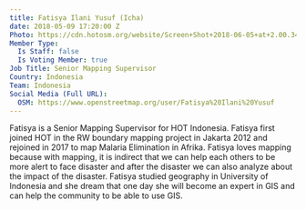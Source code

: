 ```yaml
---
title: Fatisya Ilani Yusuf (Icha)
date: 2018-05-09 17:20:00 Z
Photo: https://cdn.hotosm.org/website/Screen+Shot+2018-06-05+at+2.00.34+PM.png
Member Type:
  Is Staff: false
  Is Voting Member: true
Job Title: Senior Mapping Supervisor
Country: Indonesia
Team: Indonesia
Social Media (Full URL):
  OSM: https://www.openstreetmap.org/user/Fatisya%20Ilani%20Yusuf
---
```


Fatisya is a Senior Mapping Supervisor for HOT Indonesia. Fatisya first joined HOT in the RW boundary mapping project in Jakarta 2012 and rejoined in 2017 to map Malaria Elimination in Afrika. Fatisya loves mapping because with mapping, it is indirect that we can help each others to be more alert to face disaster and after the disaster we can also analyze about the impact of the disaster. Fatisya studied geography in University of Indonesia and she dream that one day she will become an expert in GIS and can help the community to be able to use GIS.